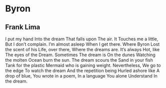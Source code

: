 # Byron
## Frank Lima
I put my hand
Into the dream
That falls upon
The air. It
Touches me a little,
But I don’t complain.
I’m almost asleep
When I get there.
Where Byron
Lost the scent of his
Life, over there,
Where the dreams are.
It’s always
Hot, like
The eyes of the
Dream. Sometimes
The dream is
On the dunes
Watching the molten
Ocean burn the sun.
The dream scours the
Sand in your fish
Tank for the plastic
Mermaid who is gaining
weight. Nevertheless,
We go to the edge
To watch the dream
And the repetition being
Hurled ashore like
A drop of blue,
You wrote in a poem,
In a language
You alone
Understand
In the dream.